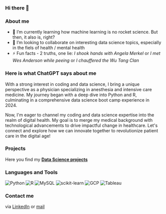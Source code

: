 ### Hi there 👋


### About me
- 🌱 I’m currently learning how machine learning is no rocket science. But then, it also is, right? 
- 👯 I’m looking to collaborate on interesting data science topics, especially in the fiels of health / mental health
- ⚡ Fun facts - 2 truths, one lie: *I shook hands with Angela Merkel* or *I met Wes Anderson while peeing* or *I chauffered the Wu Tang Clan*

### Here is what ChatGPT says about me

With a strong interest in coding and data science, I bring a unique perspective as a physician specializing in anesthesia and intensive care medicine. My journey began with a deep dive into Python and R, culminating in a comprehensive data science boot camp experience in 2024.

Now, I'm eager to channel my coding and data science expertise into the realm of digital health. My goal is to merge my medical background with technological advancements to drive impactful change in healthcare. Let's connect and explore how we can innovate together to revolutionize patient care in the digital age!

### Projects 
Here you find my **[Data Science projects](https://github.com/mathlamm/Data-Science-Portfolio)**


### Languages and Tools
![Python](https://img.shields.io/badge/Python-3776AB?style=for-the-badge&logo=python&logoColor=white)
![R](https://img.shields.io/badge/R-%23276DC3.svg?style=for-the-badge&logo=R&logoColor=white)
![MySQL](https://img.shields.io/badge/MySQL-00000F?style=for-the-badge&logo=mysql&logoColor=white)
![scikit-learn](https://img.shields.io/badge/scikit--learn-F7931E?style=for-the-badge&logo=scikit-learn&logoColor=white)
![GCP](https://img.shields.io/badge/GCP-4285F4?style=for-the-badge&logo=google-cloud&logoColor=white)
![Tableau](https://img.shields.io/badge/Tableau-E97627?style=for-the-badge&logo=Tableau&logoColor=white)

### Contact me
via [LinkedIn](https://www.linkedin.com/in/mathis-lammert-9418a2263/) or [mail](mailto:mathislammert@gmail.com)
